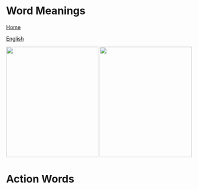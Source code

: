 # Word Meanings


[Home](all-files-links.md)

[English](all-english-links.md)


<img src="https://i.pinimg.com/originals/39/e8/52/39e85202dab472c06d423be11a5f50a7.png" width="250" height="300">


<img src="https://www.vocabineer.com/wp-content/uploads/2020/05/action-verbs-list.png" width="250" height="300">


# Action Words
